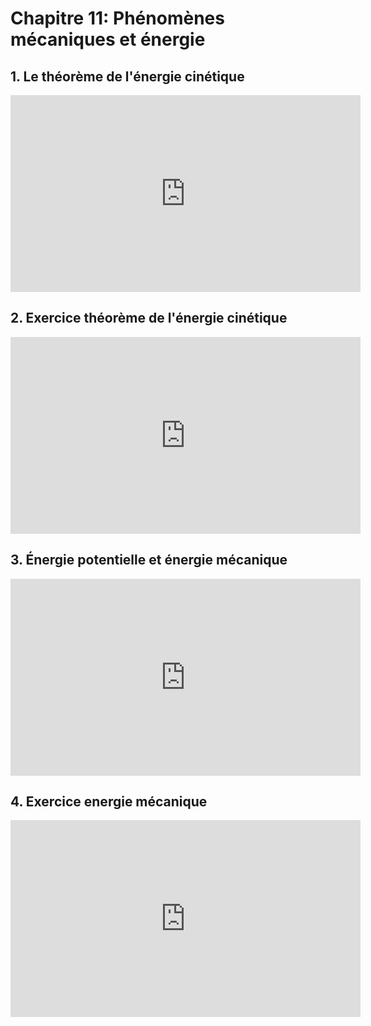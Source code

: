 # Chapitre 11: Phénomènes mécaniques et énergie

## 1. Le théorème de l'énergie cinétique

<iframe width="560" height="315" src="https://www.youtube.com/embed/o9HNm7TcAWc?si=GaVjijS3g4d1jRPf" title="YouTube video player" frameborder="0" allow="accelerometer; autoplay; clipboard-write; encrypted-media; gyroscope; picture-in-picture; web-share" referrerpolicy="strict-origin-when-cross-origin" allowfullscreen></iframe>

## 2. Exercice théorème de l'énergie cinétique

<iframe width="560" height="315" src="https://www.youtube.com/embed/thLXN0asSCo?si=tYz7nhkr8YOngF51" title="YouTube video player" frameborder="0" allow="accelerometer; autoplay; clipboard-write; encrypted-media; gyroscope; picture-in-picture; web-share" referrerpolicy="strict-origin-when-cross-origin" allowfullscreen></iframe>

## 3. Énergie potentielle et énergie mécanique

<iframe width="560" height="315" src="https://www.youtube.com/embed/UBIlrdMiOm0?si=YE8cqp4ivZNT0URq" title="YouTube video player" frameborder="0" allow="accelerometer; autoplay; clipboard-write; encrypted-media; gyroscope; picture-in-picture; web-share" referrerpolicy="strict-origin-when-cross-origin" allowfullscreen></iframe>

## 4. Exercice energie mécanique

<iframe width="560" height="315" src="https://www.youtube.com/embed/tyfj-VvR6NE?si=-XZyDZGN5Ub1uch1" title="YouTube video player" frameborder="0" allow="accelerometer; autoplay; clipboard-write; encrypted-media; gyroscope; picture-in-picture; web-share" referrerpolicy="strict-origin-when-cross-origin" allowfullscreen></iframe>



